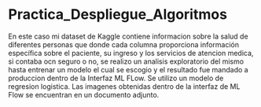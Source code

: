 # Practica_Despliegue_Algoritmos

En este caso mi dataset de Kaggle contiene informacion sobre la salud de diferentes personas que donde cada columna proporciona información específica sobre el paciente, su ingreso y los servicios de atencion medica, si contaba ocn seguro o no, se realizo un analisis exploratorio del mismo hasta entrenar un modelo el cual se escogio y el resultado fue mandado a produccion dentro de la Interfaz ML FLow. Se utilizo un modelo de regresion logistica.
Las imagenes obtenidas dentro de la interfaz de ML Flow se encuentran en un documento adjunto.